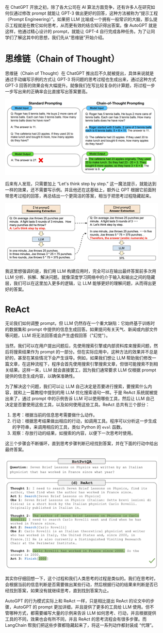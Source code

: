 在 ChatGPT 开放之初，除了各大公司在 AI 算法方面竞争，还有许多人在研究如何仅通过修改 prompt 就能让 GPT-3 做出更好的回答，这种方法被称为“提示工程（Prompt Engineering）”。如果把 LLM 比喻成一个拥有一般常识的大脑，那么提示工程就是在教它如何思考，从而更有效的结合知识得出答案。像 AutoGPT 就是这样，他通过精心设计的 prompt，就能让 GPT-4 自行完成各种任务。为了让同学们了解这其中的思想，我们先从“思维链”开始介绍。

# 思维链（Chain of Thought）

思维链（Chain of Thought）在 ChatGPT 推出后不久就被提出，具体来说就是通过手动编写示例的方式让 GPT-3 将问题的思考过程也生成出来，通过这种方式 GPT-3 回答的效果会有大幅提升。就像我们在写比较复杂的计算题，将过程一步一步写出来的正确率会比直接写出答案要高。

![Alt text](https://raw.githubusercontent.com/JamboChen/Jambo-blog/master/img/langchain/react/cot.png)

后来有人发现，只需要加上 “Let's think step by step.” 这一魔法提示，就能达到一样的效果，还不需要写示例。并且他还在这基础上，额外让 GPT 根据它前面附带思考过程的回答，再总结出一个更简洁的答案，相当于把思考过程隐藏起来。

![Alt text](https://raw.githubusercontent.com/JamboChen/Jambo-blog/master/img/langchain/react/zore_shot_cot.png)

我这里想强调的是，我们用 LLM 构建应用时，完全可以在输出最终答案前多次用 LLM 分析、拆解、解决问题。就像深度学习网络中的介于输入和输出之间的隐藏层，我们可以在这里加入更多的逻辑，让 LLM 能够更好的理解问题，从而得出更好的答案。

# ReAct

无论我们如何调整 prompt，但 LLM 仍然存在一个重大缺陷：它始终基于训练时的数据集和 prompt 中提供的信息生成回答。如果提问有关天气、新闻或内部文件等问题，LLM 将无法回答或会产生虚假回答（"幻觉"）。

当然，我们可以在用户提出问题后，先使用搜索引擎或内部资料库来搜索问题，然后将搜索结果作为 prompt 的一部分。但在实际应用中，这种方法的效果并不总是好的，甚至在某些情况下会产生误导。例如，如果我们想让 LLM 帮助我们修改一篇文章，在这种流程下，程序会首先使用搜索引擎搜索文章，但很可能搜索不到相关结果。这样一来，LLM 就会直接罢工，因为我们通常要求 LLM 仅根据 prompt 提供的信息生成内容，以确保准确性。

为了解决这个问题，我们可以让 LLM 自己决定是否要进行搜索，要搜索什么内容，就和上一篇教程中提到的用 LLM 优化搜索语句一样。于是 ReAct 系统就被提出来了，通过 prompt 中的示例告诉 LLM 可以使用哪些工具，然后让 LLM 自己决定是否要使用这些工具，以及如何使用这些工具。ReAct 总共有三个部分：
1. 思考：根据当前的信息思考需要做什么动作。
2. 行动：根据思考结果做出相应的行动，如调用工具。程序可以分析这一步生成的字符串，来调用相应的工具，类似 Python 的 `eval` 函数。
3. 观察：存放行动的结果，如搜索的内容，以便下一次思考时使用。

这三个步骤会不断循环，直到思考步骤判断已经找到答案，并在下面的行动中给出最终答案。

![Alt text](https://raw.githubusercontent.com/JamboChen/Jambo-blog/master/img/langchain/react/react.png)

其实你仔细回想一下，这个过程和我们人类思考的过程是类似的。我们在思考时，会根据当前的信息判断是否需要做出某些行动，然后根据行动的结果来判断是否已经找到答案，如果没有就继续思考，直到找到答案为止。

AutoGPT 的行为模式实际上和 ReAct 一样，只是相比提出 ReAct 的论文中的步骤，AutoGPT 的 prompt 更加详细，并且提供了更多的工具给 LLM 使用。但不管哪种方式，都需要编写大量的示例来告诉 LLM 如何思考、行动，并且根据提供工具的不同，效果也会有所不同，并且 ReAct 的思考流程会有很多步骤。而 LangChain 帮我们把这些步骤都隐藏起来了，将这一系列动作都封装成 “代理”。
